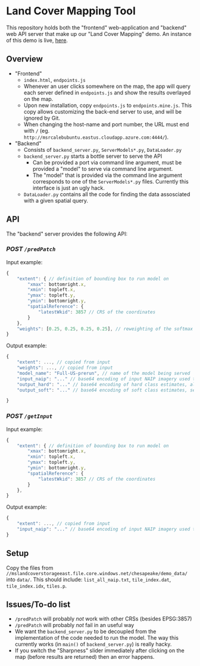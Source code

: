 # Land Cover Mapping Tool


This repository holds both the "frontend" web-application and "backend" web API server that make up our "Land Cover Mapping" demo. An instance of this demo is live, [here](http://msrcalebubuntu.eastus.cloudapp.azure.com:4040/).


## Overview

- "Frontend"
  - `index.html`, `endpoints.js`
  - Whenever an user clicks somewhere on the map, the app will query each server defined in `endpoints.js` and show the results overlayed on the map.
  - Upon new installation, copy `endpoints.js` to `endpoints.mine.js`. This copy allows customizing the back-end server to use, and will be ignored by Git.
  - When changing the host-name and port number, the URL must end with `/` (eg. `http://msrcalebubuntu.eastus.cloudapp.azure.com:4444/`).
- "Backend"
  - Consists of `backend_server.py`, `ServerModels*.py`, `DataLoader.py`
  - `backend_server.py` starts a bottle server to serve the API
    - Can be provided a port via command line argument, must be provided a "model" to serve via command line argument.
    - The "model" that is provided via the command line argument corresponds to one of the `ServerModels*.py` files. Currently this interface is just an ugly hack.
  - `DataLoader.py` contains all the code for finding the data assosciated with a given spatial query.


## API

The "backend" server provides the following API:

### *POST `/predPatch`*

Input example:
```js
{
    "extent": { // definition of bounding box to run model on
        "xmax": bottomright.x,
        "xmin": topleft.x,
        "ymax": topleft.y,
        "ymin": bottomright.y,
        "spatialReference": {
            "latestWkid": 3857 // CRS of the coordinates
        }
    },
    "weights": [0.25, 0.25, 0.25, 0.25], // reweighting of the softmax outputs, there should be one number (per class)
}
```

Output example:
```js
{
    "extent": ..., // copied from input
    "weights": ..., // copied from input
    "model_name": "Full-US-prerun", // name of the model being served
    "input_naip": "..." // base64 encoding of input NAIP imagery used to generate the model output, as PNG
    "output_hard": "..." // base64 encoding of hard class estimates, also as PNG
    "output_soft": "..." // base64 encoding of soft class estimates, see `utils.class_prediction_to_img()` for how image is generated

}
```

### *POST `/getInput`*

Input example:
```js
{
    "extent": { // definition of bounding box to run model on
        "xmax": bottomright.x,
        "xmin": topleft.x,
        "ymax": topleft.y,
        "ymin": bottomright.y,
        "spatialReference": {
            "latestWkid": 3857 // CRS of the coordinates
        }
    },
}
```

Output example:
```js
{
    "extent": ..., // copied from input
    "input_naip": "..." // base64 encoding of input NAIP imagery used to generate the model output, as PNG
}
```


## Setup

Copy the files from `//mslandcoverstorageeast.file.core.windows.net/chesapeake/demo_data/` into `data/`. This should include: `list_all_naip.txt`, `tile_index.dat`, `tile_index.idx`, `tiles.p`.


## Issues/To-do list

- `/predPatch` will probably _not_ work with other CRSs (besides EPSG:3857)
- `/predPatch` will probably _not_ fail in an useful way
- We want the `backend_server.py` to be decoupled from the implementation of the code needed to run the model. The way this currently works (in `main()` of `backend_server.py`) is really hacky.
- If you switch the "Sharpness" slider immediately after clicking on the map (before results are returned) then an error happens.
